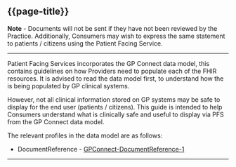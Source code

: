 ## {{page-title}}

<div class="nhsd-a-box nhsd-a-box--bg-light-blue nhsd-!t-margin-bottom-6 nhsd-t-body">
<b>Note</b> - Documents will not be sent if they have not been reviewed by the Practice. Additionally, Consumers may wish to express the same statement to patients / citizens using the Patient Facing Service.
</div>

---

Patient Facing Services incorporates the GP Connect data model, this contains guidelines on how Providers need to populate each of the FHIR resources. It is advised to read the data model first, to understand how the is being populated by GP clinical systems. 

However, not all clinical information stored on GP systems may be safe to display for the end user (patients / citizens). This guide is intended to help Consumers understand what is clinically safe and useful to display via PFS from the GP Connect data model.

The relevant profiles in the data model are as follows:

- DocumentReference - [GPConnect-DocumentReference-1](https://simplifier.net/guide/gpconnect-data-model/Home/FHIR-Assets/All-assets/Profiles/Profile--GPConnect-DocumentReference-1?version=current)

---